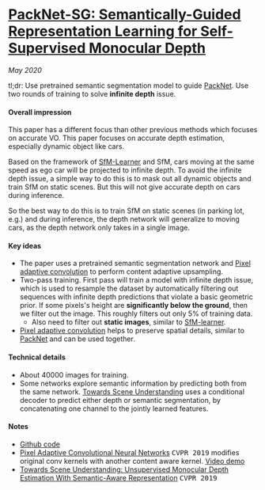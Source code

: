 # [PackNet-SG: Semantically-Guided Representation Learning for Self-Supervised Monocular Depth](https://arxiv.org/abs/2002.12319)

_May 2020_

tl;dr: Use pretrained semantic segmentation model to guide [PackNet](packnet.md). Use two rounds of training to solve **infinite depth** issue.

#### Overall impression
This paper has a different focus than other previous methods which focuses on accurate VO. This paper focuses on accurate depth estimation, especially dynamic object like cars. 

Based on the framework of [SfM-Learner](sfm_learner.md) and SfM, cars moving at the same speed as ego car will be projected to infinite depth. To avoid the infinite depth issue, a simple way to do this is to mask out all dynamic objects and train SfM on static scenes. But this will not give accurate depth on cars during inference. 

So the best way to do this is to train SfM on static scenes (in parking lot, e.g.) and during inference, the depth network will generalize to moving cars, as the depth network only takes in a single image. 

#### Key ideas
- The paper uses a pretrained semantic segmentation network and [Pixel adaptive convolution](https://arxiv.org/abs/1904.05373) to perform content adaptive upsampling.
- Two-pass training. First pass will train a model with infinite depth issue, which is used to resample the dataset by automatically filtering out sequences with infinite depth predictions that violate a basic geometric prior. If some pixels's height are **significantly below the ground**, then we filter out the image. This roughly filters out only 5% of training data.
	- Also need to filter out **static images**, similar to [SfM-learner](sfm_learner.md).
- [Pixel adaptive convolution](https://arxiv.org/abs/1904.05373) helps to preserve spatial details, similar to [PackNet](packnet.md) and can be used together.

#### Technical details
- About 40000 images for training.
- Some networks explore semantic information by predicting both from the same network. [Towards Scene Understanding](http://openaccess.thecvf.com/content_CVPR_2019/papers/Chen_Towards_Scene_Understanding_Unsupervised_Monocular_Depth_Estimation_With_Semantic-Aware_Representation_CVPR_2019_paper.pdf) uses a conditional decoder to predict either depth or semantic segmentation, by concatenating one channel to the jointly learned features.

#### Notes
- [Github code](https://github.com/TRI-ML/packnet-sfm/)
- [Pixel Adaptive Convolutional Neural Networks](https://arxiv.org/abs/1904.05373) <kbd>CVPR 2019</kbd> modifies original conv kernels with another content aware kernel. [Video demo](https://www.youtube.com/watch?v=gsQZbHuR64o)
- [Towards Scene Understanding: Unsupervised Monocular Depth Estimation With Semantic-Aware Representation](http://openaccess.thecvf.com/content_CVPR_2019/papers/Chen_Towards_Scene_Understanding_Unsupervised_Monocular_Depth_Estimation_With_Semantic-Aware_Representation_CVPR_2019_paper.pdf) <kbd>CVPR 2019</kbd>

